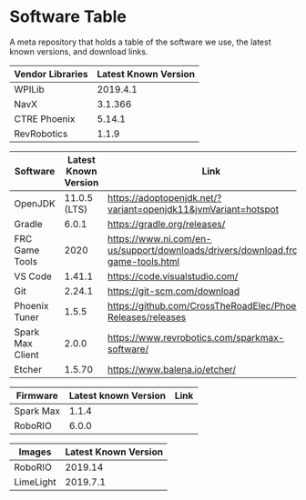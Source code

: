 # Software Table
A meta repository that holds a table of the software we use, the latest known versions, and download links. 

| Vendor Libraries | Latest Known Version |
|------------------|----------------------|
| WPILib           | 2019.4.1             |
| NavX             | 3.1.366              |
| CTRE Phoenix     | 5.14.1               |
| RevRobotics      | 1.1.9                |

| Software         | Latest Known Version | Link |
|------------------|----------------------|------|
| OpenJDK          | 11.0.5 (LTS)         | https://adoptopenjdk.net/?variant=openjdk11&jvmVariant=hotspot
| Gradle           | 6.0.1                | https://gradle.org/releases/
| FRC Game Tools   | 2020                 | https://www.ni.com/en-us/support/downloads/drivers/download.frc-game-tools.html
| VS Code          | 1.41.1               | https://code.visualstudio.com/
| Git              | 2.24.1               | https://git-scm.com/download
| Phoenix Tuner    | 1.5.5                | https://github.com/CrossTheRoadElec/Phoenix-Releases/releases
| Spark Max Client | 2.0.0                | https://www.revrobotics.com/sparkmax-software/
| Etcher           | 1.5.70               | https://www.balena.io/etcher/

| Firmware  | Latest known Version | Link |
|-----------|----------------------|------|
| Spark Max | 1.1.4                |
| RoboRIO   | 6.0.0                |

| Images    | Latest Known Version |
|-----------|----------------------|
| RoboRIO   | 2019.14              |
| LimeLight | 2019.7.1             |
